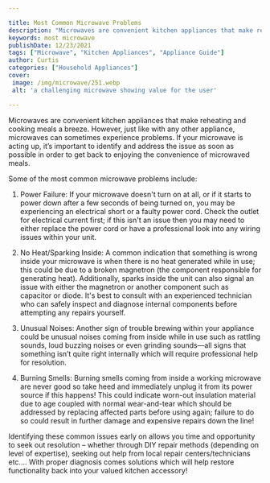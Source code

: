 ```yaml
---

title: Most Common Microwave Problems
description: "Microwaves are convenient kitchen appliances that make reheating and cooking meals a breeze. However, just like with any other app...you wont regret reading on"
keywords: most microwave
publishDate: 12/23/2021
tags: ["Microwave", "Kitchen Appliances", "Appliance Guide"]
author: Curtis
categories: ["Household Appliances"]
cover: 
 image: /img/microwave/251.webp
 alt: 'a challenging microwave showing value for the user'

---
```


Microwaves are convenient kitchen appliances that make reheating and cooking meals a breeze. However, just like with any other appliance, microwaves can sometimes experience problems. If your microwave is acting up, it’s important to identify and address the issue as soon as possible in order to get back to enjoying the convenience of microwaved meals.

Some of the most common microwave problems include: 

1) Power Failure: If your microwave doesn't turn on at all, or if it starts to power down after a few seconds of being turned on, you may be experiencing an electrical short or a faulty power cord. Check the outlet for electrical current first; if this isn't an issue then you may need to either replace the power cord or have a professional look into any wiring issues within your unit. 

2) No Heat/Sparking Inside: A common indication that something is wrong inside your microwave is when there is no heat generated while in use; this could be due to a broken magnetron (the component responsible for generating heat). Additionally, sparks inside the unit can also signal an issue with either the magnetron or another component such as capacitor or diode. It's best to consult with an experienced technician who can safely inspect and diagnose internal components before attempting any repairs yourself. 

3) Unusual Noises: Another sign of trouble brewing within your appliance could be unusual noises coming from inside while in use such as rattling sounds, loud buzzing noises or even grinding sounds—all signs that something isn’t quite right internally which will require professional help for resolution. 

4) Burning Smells: Burning smells coming from inside a working microwave are never good so take heed and immediately unplug it from its power source if this happens! This could indicate worn-out insulation material due to age coupled with normal wear-and-tear which should be addressed by replacing affected parts before using again; failure to do so could result in further damage and expensive repairs down the line! 

Identifying these common issues early on allows you time and opportunity to seek out resolution – whether through DIY repair methods (depending on level of expertise), seeking out help from local repair centers/technicians etc.... With proper diagnosis comes solutions which will help restore functionality back into your valued kitchen accessory!
